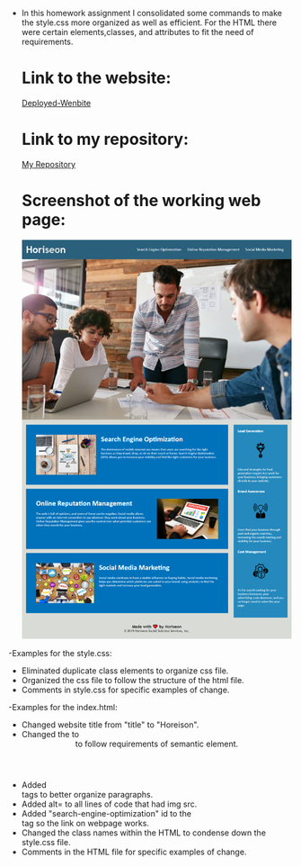* In this homework assignment I consolidated some commands to make the style.css more organized as well as efficient. For the HTML there were certain elements,classes, and attributes to fit the need of requirements.
    
    # Link to the website:
    [Deployed-Wenbite]()
    
    # Link to my repository:
    [My Repository](https://swagmaster678.github.io/Homework1-Horiseon-Clean-Up/)

    # Screenshot of the working web page:
    ![Horeison-Website](images/homework_SEOAssignment-_index.html.png)

 
-Examples for the style.css:
* Eliminated duplicate class elements to organize css file.
* Organized the css file to follow the structure of the html file.
* Comments in style.css for specific examples of change.

-Examples for the index.html:
* Changed website title from "title" to "Horeison".
* Changed the <head> to <header> to follow requirements of semantic element.
* Added <article> tags to better organize paragraphs.
* Added alt= to all lines of code that had img src.
* Added "search-engine-optimization" id to the <div> tag so the link on webpage works.
* Changed the class names within the HTML to condense down the style.css file.
* Comments in the HTML file for specific examples of change.




